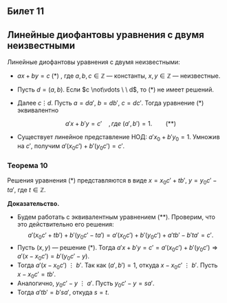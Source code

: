 ## Билет 11

## Линейные диофантовы уравнения с двумя неизвестными

Линейные диофантовы уравнения с двумя неизвестными:

- $ax + by = c$ (*)
  , где $a, b, c \in \mathbb{Z}$ — константы, $x, y \in \mathbb{Z}$ — неизвестные.
- Пусть $d = (a, b)$. Если $c \not\vdots \ \ d$, то $(*)$ не имеет решений.
- Далее $c \vdots d$. Пусть $a = da'$, $b = db'$, $c = dc'$. Тогда уравнение $(*)$ эквивалентно

  $$
  a'x + b'y = c' \ \ \ \ , где \ (a', b') = 1. \ \ \ \ \ \ \ \ (**)
  $$
- Существует линейное представление НОД: $a'x_0 + b'y_0 = 1$. Умножив на $c'$, получим $a'(x_0c') + b'(y_0c') = c'$.

### Теорема 10

Решения уравнения $(*)$ представляются в виде $x = x_0c' + tb'$, $y = y_0c' - ta'$, где $t \in \mathbb{Z}$.

**Доказательство.**

- Будем работать с эквивалентным уравнением $(**)$. Проверим, что это действительно его решения:
  $$
  a'(x_0c' + tb') + b'(y_0c' - ta') = a'(x_0c') + b'(y_0c') + a'tb' - b'ta' = c'.
  $$
- Пусть $(x, y)$ — решение $(*)$. Тогда $a'x + b'y = c' = a'(x_0c') + b'(y_0c') \Rightarrow a'(x - x_0c') = b'(y_0c' - y)$.
- Тогда $a'(x - x_0c') \ \vdots \ b'$. Так как $(a', b') = 1$, откуда $x - x_0c' \ \vdots \  b'$. Пусть $x - x_0c' = tb'$.
- Аналогично, $y_0c' - y \ \vdots \ a'$. Пусть $y_0c' - y = sa'$.
- Тогда $a'tb' = b'sa'$, откуда $s = t$.
